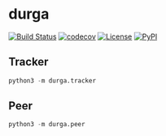 # durga

[![Build Status](https://github.com/1kbgz/durga/workflows/Build%20Status/badge.svg?branch=main)](https://github.com/1kbgz/durga/actions?query=workflow%3A%22Build+Status%22)
[![codecov](https://codecov.io/gh/1kbgz/durga/branch/main/graph/badge.svg)](https://codecov.io/gh/1kbgz/durga)
[![License](https://img.shields.io/github/license/1kbgz/durga.svg)](https://pypi.python.org/pypi/durga/)
[![PyPI](https://img.shields.io/pypi/v/durga.svg)](https://pypi.python.org/pypi/durga/)


## Tracker
```python
python3 -m durga.tracker
```

## Peer
```python
python3 -m durga.peer
```

